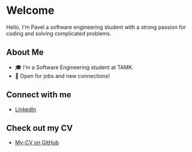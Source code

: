 # Welcome

Hello, I'm Pavel a software engineering student with a strong passion for coding and solving complicated
problems.

## About Me

- :mortar_board: I’m a Software Engineering student at TAMK.
- :briefcase: Open for jobs and new connections!

## Connect with me

- [LinkedIn](https://www.linkedin.com/in/pavel-kudelko-a29066295/)

## Check out my CV

- [My-CV on GitHub](https://github.com/PavelKudelko/My-CV)
